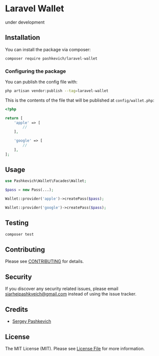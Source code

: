 # Laravel Wallet

under development

## Installation

You can install the package via composer:

```bash
composer require pashkevich/laravel-wallet
```

### Configuring the package

You can publish the config file with:

```bash
php artisan vendor:publish --tag=laravel-wallet
```

This is the contents of the file that will be published at `config/wallet.php`:

```php
<?php

return [
    'apple' => [
        //
    ],

    'google' => [
        //
    ],
];
```

## Usage

```php
use Pashkevich\Wallet\Facades\Wallet;

$pass = new Pass(...);

Wallet::provider('apple')->createPass($pass);

Wallet::provider('google')->createPass($pass);
```

## Testing

``` bash
composer test
```

## Contributing

Please see [CONTRIBUTING](CONTRIBUTING.md) for details.

## Security

If you discover any security related issues, please email siarheipashkveich@gmail.com instead of using the issue
tracker.

## Credits

- [Sergey Pashkevich](https://github.com/siarheipashkevich)

## License

The MIT License (MIT). Please see [License File](LICENSE.md) for more information.
